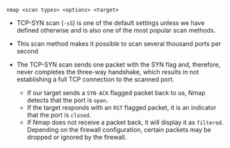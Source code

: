```shell-session
nmap <scan types> <options> <target>
```

- TCP-SYN scan (`-sS`) is one of the default settings unless we have defined otherwise and is also one of the most popular scan methods.

- This scan method makes it possible to scan several thousand ports per second
- The TCP-SYN scan sends one packet with the SYN flag and, therefore, never completes the three-way handshake, which results in not establishing a full TCP connection to the scanned port.

	- If our target sends a `SYN-ACK` flagged packet back to us, Nmap detects that the port is `open`.
	- If the target responds with an `RST` flagged packet, it is an indicator that the port is `closed`.
	- If Nmap does not receive a packet back, it will display it as `filtered`. Depending on the firewall configuration, certain packets may be dropped or ignored by the firewall.